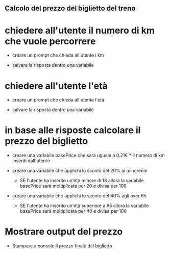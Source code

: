## Calcolo del prezzo del biglietto del treno

# chiedere all'utente il numero di km che vuole percorrere 

  - creare un prompt che chieda all'utente i km

  - salvare la risposta dentro una variabile

# chiedere all'utente l'età

  - creare un prompt che chieda all'utente l'età

  - salvare la risposta dentro una variabile

# in base alle risposte calcolare il prezzo del biglietto

  - creare una variabile basePrice che sarà uguale a 0.21€ * il numero di km inseriti dall'utente

  - creare una variabile che applichi lo sconto del 20% ai minorenni

    - SE l'utente ha inserito un'età minore di 18 allora la variabile basePrice sarà moltiplicata per 20 e divisa per 100

  - creare una variabile che applichi lo sconto del 40% agli over 65

    - SE l'utente ha inserito un'età superiore a 65 allora la variabile basePrice sarà moltiplicata per 40 e divisa per 100
  
# Mostrare output del prezzo

  - Stampare a console il prezzo finale del biglietto
  
